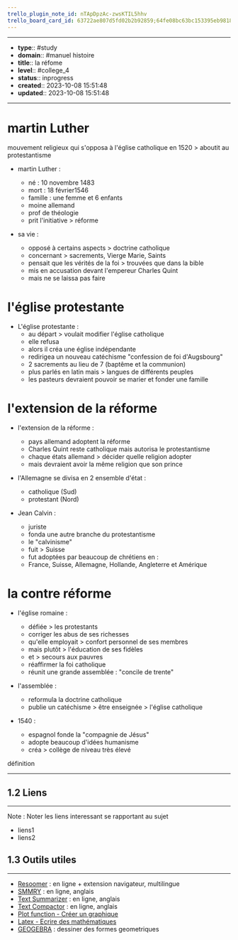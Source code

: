 ```yaml
---
trello_plugin_note_id: nTApDpzAc-zwsKTIL5hhv
trello_board_card_id: 63722ae807d5fd02b2b92859;64fe08bc63bc153395eb9818
---
```




---
- **type**:: #study
- **domain**:: #manuel histoire
- **title**:: la réfome
- **level**:: #college_4
- **status**:: inprogress
- **created**:: 2023-10-08 15:51:48
- **updated**:: 2023-10-08 15:51:48
---


# martin Luther

mouvement religieux qui s'opposa à l'église catholique en 1520 > aboutit au protestantisme

- martin Luther :
	- né : 10 novembre 1483
	- mort : 18 février1546
	- famille : une femme et 6 enfants
	- moine allemand 
	- prof de théologie
	- prit l'initiative > réforme

- sa vie :
	- opposé à certains aspects > doctrine catholique
	- concernant > sacrements, Vierge Marie, Saints
	- pensait que les vérités de la foi > trouvées que dans la bible
	- mis en accusation devant l'empereur Charles Quint
	- mais ne se laissa pas faire

# l'église protestante

- L'église protestante :
	- au départ > voulait modifier l'église catholique
	- elle refusa
	- alors il créa une église indépendante
	- redirigea un nouveau catéchisme "confession de foi d'Augsbourg"
	- 2 sacrements au lieu de 7 (baptême et la communion)
	- plus parlés en latin mais > langues de différents peuples
	- les pasteurs devraient pouvoir se marier et fonder une famille

# l'extension de la réforme

-  l'extension de la réforme :
	- pays allemand adoptent la réforme
	- Charles Quint reste catholique mais autorisa le protestantisme
	- chaque états allemand > décider quelle religion adopter
	- mais devraient avoir la même religion que son prince

- l'Allemagne se divisa en 2 ensemble d'état :
	- catholique (Sud)
	- protestant (Nord)

- Jean Calvin :
	- juriste
	- fonda une autre branche du protestantisme
	- le "calvinisme"
	- fuit > Suisse
	- fut adoptées par beaucoup de chrétiens en : 
	- France, Suisse, Allemagne, Hollande, Angleterre et Amérique

# la contre réforme

- l'église romaine :
	- défiée > les protestants
	- corriger les abus de ses richesses
	- qu'elle employait > confort personnel de ses membres 
	- mais plutôt > l'éducation de ses fidèles
	- et > secours aux pauvres
	- réaffirmer la foi catholique
	- réunit une grande assemblée : "concile de trente"

- l'assemblée :
	- reformula la doctrine catholique
	- publie un catéchisme > être enseignée > l'église catholique

- 1540 :
	- espagnol fonde la "compagnie de Jésus"
	- adopte beaucoup d'idées humanisme
	- créa > collège de niveau très élevé

définition

---



## 1.2	Liens
---

Note :  Noter les liens interessant se rapportant au sujet

- liens1
- liens2



## 1.3	Outils utiles
---

-   [Resoomer](https://resoomer.com/fr) : en ligne + extension navigateur, multilingue
-   [SMMRY](https://smmry.com/) : en ligne, anglais
-   [Text Summarizer](http://textsummarization.net/text-summarizer) : en ligne, anglais
-   [Text Compactor](https://www.textcompactor.com/) : en ligne, anglais
- [Plot function - Créer un graphique](https://github.com/leonhma/obsidian-functionplot)
- [Latex - Ecrire des mathématiques](https://fr.wikibooks.org/wiki/LaTeX/%C3%89crire_des_math%C3%A9matiques)
- [GEOGEBRA](https://www.geogebra.org/geometry?lang=fr) : dessiner des formes geometriques 